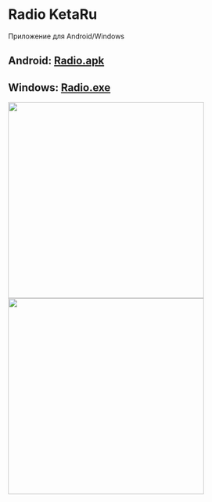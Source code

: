 # Radio KetaRu
Приложение для Android/Windows

## Android: [Radio.apk](https://github.com/lisikme/live.ketaru.com/releases/download/Stable/radio.apk)
## Windows: [Radio.exe](https://github.com/lisikme/live.ketaru.com/releases/download/Stable/radio.exe)

<img src="https://raw.githubusercontent.com/lisikme/live.ketaru.com/main/Screenshot_20240622_155402.jpg" style="width:400px;"/>
<img src="https://raw.githubusercontent.com/lisikme/live.ketaru.com/main/Screenshot_20240622_155417.jpg" style="width:400px;"/>

